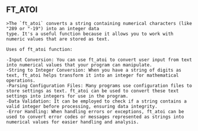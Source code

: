 ##  FT_ATOI
    >The `ft_atoi` converts a string containing numerical characters (like "289 or "-19") into an integer data
    type. It's a useful function because it allows you to work with numeric values that are stored as text.

    Uses of ft_atoi function:
   
    -Input Conversion: You can use ft_atoi to convert user input from text into numerical values that your program can manipulate.
    -String to Integer Conversion: When you have a string of digits as text, ft_atoi helps transform it into an integer for mathematical operations.
    -Parsing Configuration Files: Many programs use configuration files to store settings as text. ft_atoi can be used to convert these text settings into integers for use in the program.
    -Data Validation: It can be employed to check if a string contains a valid integer before processing, ensuring data integrity.
    -Error Handling: When handling errors or exceptions, ft_atoi can be used to convert error codes or messages represented as strings into numerical values for easier handling and analysis.


